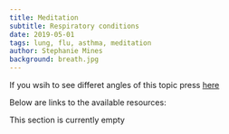 ```yaml
---
title: Meditation
subtitle: Respiratory conditions
date: 2019-05-01
tags: lung, flu, asthma, meditation
author: Stephanie Mines
background: breath.jpg
---
```


If you wsih to see differet angles of this topic press [here](/topics/respiratory-conditions.html)

Below are links to the available resources:

This section is currently empty
